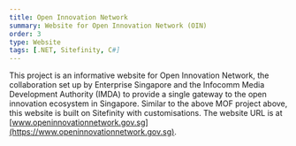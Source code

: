 ```yaml
---
title: Open Innovation Network
summary: Website for Open Innovation Network (OIN)
order: 3
type: Website
tags: [.NET, Sitefinity, C#]
---
```


This project is an informative website for Open Innovation Network, the collaboration set up by Enterprise Singapore and the Infocomm Media Development Authority (IMDA) to provide a single gateway to the open innovation ecosystem in Singapore. Similar to the above MOF project above, this website is built on Sitefinity with customisations. The website URL is at [www.openinnovationnetwork.gov.sg](https://www.openinnovationnetwork.gov.sg).